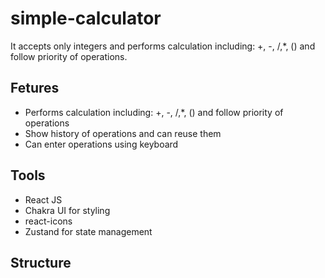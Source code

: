 # simple-calculator
It accepts only integers and performs calculation including: +, -, /,*, () and follow priority of operations.
## Fetures
- Performs calculation including: +, -, /,*, () and follow priority of operations
- Show history of operations and can reuse them
- Can enter operations using keyboard
## Tools
- React JS
- Chakra UI for styling
- react-icons
- Zustand for state management
## Structure
